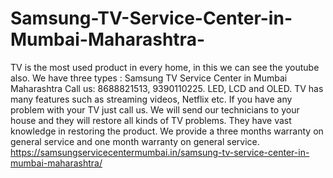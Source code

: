 # Samsung-TV-Service-Center-in-Mumbai-Maharashtra-
TV is the most used product in every home, in this we can see the youtube also. We have three types : Samsung TV Service Center in Mumbai Maharashtra Call us: 8688821513, 9390110225.  LED, LCD and OLED. TV has many features such as streaming videos, Netflix etc. If you have any problem with your TV just call us. We will send our technicians to your house and they will restore all kinds of TV problems. They have vast knowledge in restoring the product. We provide a three months warranty on general service and one month warranty on  general service. https://samsungservicecentermumbai.in/samsung-tv-service-center-in-mumbai-maharashtra/
